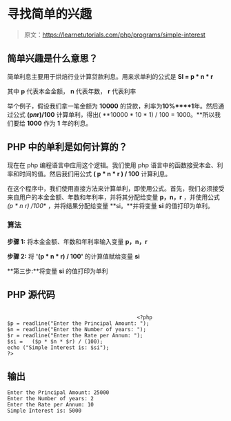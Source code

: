 # 寻找简单的兴趣

> 原文：<https://learnetutorials.com/php/programs/simple-interest>

## 简单兴趣是什么意思？

简单利息主要用于烘焙行业计算贷款利息。用来求单利的公式是 **SI = p * n * r**

其中 **p** 代表本金金额， **n** 代表年数， **r** 代表利率

举个例子，假设我们拿一笔金额为 **10000** 的贷款，利率为**10%****1**年。然后通过公式 **(p*n*r)/100** 计算单利，得出( **10000 * 10 * 1) / 100 = 1000。**所以我们要给 **1000** 作为 **1** 年的利息。

## PHP 中的单利是如何计算的？

现在在 php 编程语言中应用这个逻辑。我们使用 php 语言中的函数接受本金、利率和时间的值。然后我们用公式 **( p * n * r ) / 100** 计算利息。

在这个程序中，我们使用直接方法来计算单利，即使用公式。首先，我们必须接受来自用户的本金金额、年数和年利率，并将其分配给变量 **p，n，r** ，并使用公式 **(p * n* r) /100** ，并将结果分配给变量 **si。**并将变量 **si** 的值打印为单利。

### 算法

**步骤 1:** 将本金金额、年数和年利率输入变量 **p，n，r**

**步骤 2:** 将 **'(p * n * r) / 100'** 的计算值赋给变量 **si**

**第三步:**将变量 **si** 的值打印为单利

## PHP 源代码

```

                                          <?php
$p = readline("Enter the Principal Amount: ");
$n = readline("Enter the Number of years: ");
$r = readline("Enter the Rate per Annum: ");
$si =   ($p * $n * $r) / (100);
echo ("Simple Interest is: $si");
?>

```

## 输出

```
Enter the Principal Amount: 25000
Enter the Number of years: 2
Enter the Rate per Annum: 10
Simple Interest is: 5000
```
